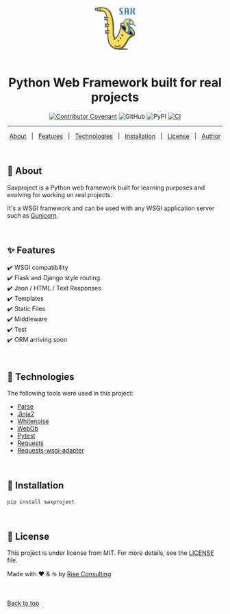 <div align="center" id="top">
  <img src="https://github.com/rise-consulting/saxproject/blob/main/.github/sax.png" alt="Sax" height="100px"/>
</div>

<br />

<h1 align="center">Python Web Framework built for real projects</h1>

<div align="center">

[![Contributor Covenant](https://img.shields.io/badge/Contributor%20Covenant-2.1-4baaaa.svg)](code_of_conduct.md)
![GitHub](https://img.shields.io/github/license/rise-consulting/saxproject)
![PyPI](https://img.shields.io/pypi/v/saxproject.svg)
[![CI](https://github.com/rise-consulting/saxproject/actions/workflows/ci.yml/badge.svg)](https://github.com/rise-consulting/saxproject/actions/workflows/ci.yml)

</div>

<hr>

<p align="center">
  <a href="#about">About</a> &#xa0; | &#xa0;
  <a href="#features">Features</a> &#xa0; | &#xa0;
  <a href="#technologies">Technologies</a> &#xa0; | &#xa0;
  <a href="#installation">Installation</a> &#xa0; | &#xa0;
  <a href="#license">License</a> &#xa0; | &#xa0;
  <a href="https://github.com/max-bertinetti" target="_blank">Author</a>
</p>

&#xa0;

## 🎯 About

Saxproject is a Python web framework built for learning purposes and evolving for working on real projects.

It's a WSGI framework and can be used with any WSGI application server such as [Gunicorn](https://gunicorn.org/).

&#xa0;

## ✨ Features

✔️ WSGI compatibility\
✔️ Flask and Django style routing.\
✔️ Json / HTML / Text Responses\
✔️ Templates\
✔️ Static Files\
✔️ Middleware\
✔️ Test\
✔️ ORM arriving soon

&#xa0;

## 🚀 Technologies

The following tools were used in this project:

- [Parse](https://pypi.org/project/parse/)
- [Jinja2](https://pypi.org/project/Jinja2/)
- [Whitenoise](https://pypi.org/project/whitenoise/)
- [WebOb](https://pypi.org/project/WebOb/)
- [Pytest](https://pypi.org/project/pytest/)
- [Requests](https://pypi.org/project/requests/)
- [Requests-wsgi-adapter](https://pypi.org/project/requests-wsgi-adapter/)

&#xa0;

## 🏁 Installation

```shell
pip install saxproject
```

&#xa0;

## 📝 License

This project is under license from MIT. For more details, see the [LICENSE](LICENSE.md) file.

Made with ❤️ & ☕ by <a href="https://github.com/rise-consulting" target="_blank">Rise Consulting</a>

&#xa0;

<a href="#top">Back to top</a>
